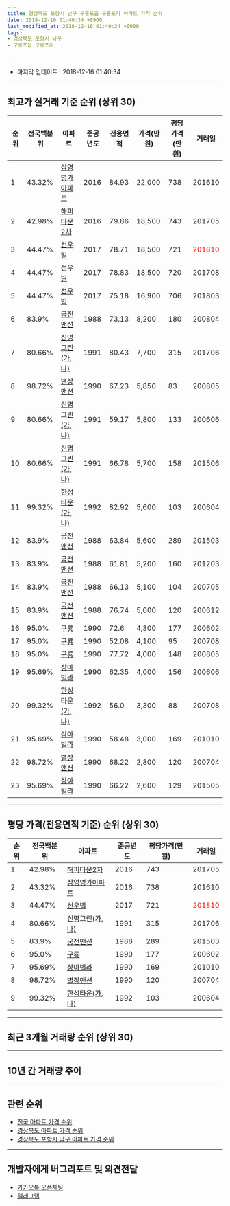 ```yaml
---
title: 경상북도 포항시 남구 구룡포읍 구룡포리 아파트 가격 순위
date: 2018-12-16 01:40:34 +0900
last_modified_at: 2018-12-16 01:40:34 +0900
tags:
- 경상북도 포항시 남구
- 구룡포읍 구룡포리

---
```


* 마지막 업데이트 : 2018-12-16 01:40:34

---

## 최고가 실거래 기준 순위 (상위 30)


|순위|전국백분위|아파트|준공년도|전용면적|가격(만원)|평당가격(만원)|거래일|
|---|---|---|---|---|---|---|---|
|1|43.32%|[삼영명가아파트](https://search.naver.com/search.naver?query=%EA%B2%BD%EC%83%81%EB%B6%81%EB%8F%84+%ED%8F%AC%ED%95%AD%EC%8B%9C+%EB%82%A8%EA%B5%AC+%EA%B5%AC%EB%A3%A1%ED%8F%AC%EC%9D%8D+%EA%B5%AC%EB%A3%A1%ED%8F%AC%EB%A6%AC+%EC%82%BC%EC%98%81%EB%AA%85%EA%B0%80%EC%95%84%ED%8C%8C%ED%8A%B8)|2016|84.93|22,000|738|201610|
|2|42.98%|[해피타운2차](https://search.naver.com/search.naver?query=%EA%B2%BD%EC%83%81%EB%B6%81%EB%8F%84+%ED%8F%AC%ED%95%AD%EC%8B%9C+%EB%82%A8%EA%B5%AC+%EA%B5%AC%EB%A3%A1%ED%8F%AC%EC%9D%8D+%EA%B5%AC%EB%A3%A1%ED%8F%AC%EB%A6%AC+%ED%95%B4%ED%94%BC%ED%83%80%EC%9A%B42%EC%B0%A8)|2016|79.86|18,500|743|201705|
|3|44.47%|[선우빌](https://search.naver.com/search.naver?query=%EA%B2%BD%EC%83%81%EB%B6%81%EB%8F%84+%ED%8F%AC%ED%95%AD%EC%8B%9C+%EB%82%A8%EA%B5%AC+%EA%B5%AC%EB%A3%A1%ED%8F%AC%EC%9D%8D+%EA%B5%AC%EB%A3%A1%ED%8F%AC%EB%A6%AC+%EC%84%A0%EC%9A%B0%EB%B9%8C)|2017|78.71|18,500|721|<span style="color:red">201810</span>|
|4|44.47%|[선우빌](https://search.naver.com/search.naver?query=%EA%B2%BD%EC%83%81%EB%B6%81%EB%8F%84+%ED%8F%AC%ED%95%AD%EC%8B%9C+%EB%82%A8%EA%B5%AC+%EA%B5%AC%EB%A3%A1%ED%8F%AC%EC%9D%8D+%EA%B5%AC%EB%A3%A1%ED%8F%AC%EB%A6%AC+%EC%84%A0%EC%9A%B0%EB%B9%8C)|2017|78.83|18,500|720|201708|
|5|44.47%|[선우빌](https://search.naver.com/search.naver?query=%EA%B2%BD%EC%83%81%EB%B6%81%EB%8F%84+%ED%8F%AC%ED%95%AD%EC%8B%9C+%EB%82%A8%EA%B5%AC+%EA%B5%AC%EB%A3%A1%ED%8F%AC%EC%9D%8D+%EA%B5%AC%EB%A3%A1%ED%8F%AC%EB%A6%AC+%EC%84%A0%EC%9A%B0%EB%B9%8C)|2017|75.18|16,900|706|201803|
|6|83.9%|[궁전맨션](https://search.naver.com/search.naver?query=%EA%B2%BD%EC%83%81%EB%B6%81%EB%8F%84+%ED%8F%AC%ED%95%AD%EC%8B%9C+%EB%82%A8%EA%B5%AC+%EA%B5%AC%EB%A3%A1%ED%8F%AC%EC%9D%8D+%EA%B5%AC%EB%A3%A1%ED%8F%AC%EB%A6%AC+%EA%B6%81%EC%A0%84%EB%A7%A8%EC%85%98)|1988|73.13|8,200|180|200804|
|7|80.66%|[신명그린(가,나)](https://search.naver.com/search.naver?query=%EA%B2%BD%EC%83%81%EB%B6%81%EB%8F%84+%ED%8F%AC%ED%95%AD%EC%8B%9C+%EB%82%A8%EA%B5%AC+%EA%B5%AC%EB%A3%A1%ED%8F%AC%EC%9D%8D+%EA%B5%AC%EB%A3%A1%ED%8F%AC%EB%A6%AC+%EC%8B%A0%EB%AA%85%EA%B7%B8%EB%A6%B0%28%EA%B0%80%2C%EB%82%98%29)|1991|80.43|7,700|315|201706|
|8|98.72%|[별장맨션](https://search.naver.com/search.naver?query=%EA%B2%BD%EC%83%81%EB%B6%81%EB%8F%84+%ED%8F%AC%ED%95%AD%EC%8B%9C+%EB%82%A8%EA%B5%AC+%EA%B5%AC%EB%A3%A1%ED%8F%AC%EC%9D%8D+%EA%B5%AC%EB%A3%A1%ED%8F%AC%EB%A6%AC+%EB%B3%84%EC%9E%A5%EB%A7%A8%EC%85%98)|1990|67.23|5,850|83|200805|
|9|80.66%|[신명그린(가,나)](https://search.naver.com/search.naver?query=%EA%B2%BD%EC%83%81%EB%B6%81%EB%8F%84+%ED%8F%AC%ED%95%AD%EC%8B%9C+%EB%82%A8%EA%B5%AC+%EA%B5%AC%EB%A3%A1%ED%8F%AC%EC%9D%8D+%EA%B5%AC%EB%A3%A1%ED%8F%AC%EB%A6%AC+%EC%8B%A0%EB%AA%85%EA%B7%B8%EB%A6%B0%28%EA%B0%80%2C%EB%82%98%29)|1991|59.17|5,800|133|200606|
|10|80.66%|[신명그린(가,나)](https://search.naver.com/search.naver?query=%EA%B2%BD%EC%83%81%EB%B6%81%EB%8F%84+%ED%8F%AC%ED%95%AD%EC%8B%9C+%EB%82%A8%EA%B5%AC+%EA%B5%AC%EB%A3%A1%ED%8F%AC%EC%9D%8D+%EA%B5%AC%EB%A3%A1%ED%8F%AC%EB%A6%AC+%EC%8B%A0%EB%AA%85%EA%B7%B8%EB%A6%B0%28%EA%B0%80%2C%EB%82%98%29)|1991|66.78|5,700|158|201506|
|11|99.32%|[한성타운(가,나)](https://search.naver.com/search.naver?query=%EA%B2%BD%EC%83%81%EB%B6%81%EB%8F%84+%ED%8F%AC%ED%95%AD%EC%8B%9C+%EB%82%A8%EA%B5%AC+%EA%B5%AC%EB%A3%A1%ED%8F%AC%EC%9D%8D+%EA%B5%AC%EB%A3%A1%ED%8F%AC%EB%A6%AC+%ED%95%9C%EC%84%B1%ED%83%80%EC%9A%B4%28%EA%B0%80%2C%EB%82%98%29)|1992|82.92|5,600|103|200604|
|12|83.9%|[궁전맨션](https://search.naver.com/search.naver?query=%EA%B2%BD%EC%83%81%EB%B6%81%EB%8F%84+%ED%8F%AC%ED%95%AD%EC%8B%9C+%EB%82%A8%EA%B5%AC+%EA%B5%AC%EB%A3%A1%ED%8F%AC%EC%9D%8D+%EA%B5%AC%EB%A3%A1%ED%8F%AC%EB%A6%AC+%EA%B6%81%EC%A0%84%EB%A7%A8%EC%85%98)|1988|63.84|5,600|289|201503|
|13|83.9%|[궁전맨션](https://search.naver.com/search.naver?query=%EA%B2%BD%EC%83%81%EB%B6%81%EB%8F%84+%ED%8F%AC%ED%95%AD%EC%8B%9C+%EB%82%A8%EA%B5%AC+%EA%B5%AC%EB%A3%A1%ED%8F%AC%EC%9D%8D+%EA%B5%AC%EB%A3%A1%ED%8F%AC%EB%A6%AC+%EA%B6%81%EC%A0%84%EB%A7%A8%EC%85%98)|1988|61.81|5,200|160|201203|
|14|83.9%|[궁전맨션](https://search.naver.com/search.naver?query=%EA%B2%BD%EC%83%81%EB%B6%81%EB%8F%84+%ED%8F%AC%ED%95%AD%EC%8B%9C+%EB%82%A8%EA%B5%AC+%EA%B5%AC%EB%A3%A1%ED%8F%AC%EC%9D%8D+%EA%B5%AC%EB%A3%A1%ED%8F%AC%EB%A6%AC+%EA%B6%81%EC%A0%84%EB%A7%A8%EC%85%98)|1988|66.13|5,100|104|200705|
|15|83.9%|[궁전맨션](https://search.naver.com/search.naver?query=%EA%B2%BD%EC%83%81%EB%B6%81%EB%8F%84+%ED%8F%AC%ED%95%AD%EC%8B%9C+%EB%82%A8%EA%B5%AC+%EA%B5%AC%EB%A3%A1%ED%8F%AC%EC%9D%8D+%EA%B5%AC%EB%A3%A1%ED%8F%AC%EB%A6%AC+%EA%B6%81%EC%A0%84%EB%A7%A8%EC%85%98)|1988|76.74|5,000|120|200612|
|16|95.0%|[구룡](https://search.naver.com/search.naver?query=%EA%B2%BD%EC%83%81%EB%B6%81%EB%8F%84+%ED%8F%AC%ED%95%AD%EC%8B%9C+%EB%82%A8%EA%B5%AC+%EA%B5%AC%EB%A3%A1%ED%8F%AC%EC%9D%8D+%EA%B5%AC%EB%A3%A1%ED%8F%AC%EB%A6%AC+%EA%B5%AC%EB%A3%A1)|1990|72.6|4,300|177|200602|
|17|95.0%|[구룡](https://search.naver.com/search.naver?query=%EA%B2%BD%EC%83%81%EB%B6%81%EB%8F%84+%ED%8F%AC%ED%95%AD%EC%8B%9C+%EB%82%A8%EA%B5%AC+%EA%B5%AC%EB%A3%A1%ED%8F%AC%EC%9D%8D+%EA%B5%AC%EB%A3%A1%ED%8F%AC%EB%A6%AC+%EA%B5%AC%EB%A3%A1)|1990|52.08|4,100|95|200708|
|18|95.0%|[구룡](https://search.naver.com/search.naver?query=%EA%B2%BD%EC%83%81%EB%B6%81%EB%8F%84+%ED%8F%AC%ED%95%AD%EC%8B%9C+%EB%82%A8%EA%B5%AC+%EA%B5%AC%EB%A3%A1%ED%8F%AC%EC%9D%8D+%EA%B5%AC%EB%A3%A1%ED%8F%AC%EB%A6%AC+%EA%B5%AC%EB%A3%A1)|1990|77.72|4,000|148|200805|
|19|95.69%|[상아빌라](https://search.naver.com/search.naver?query=%EA%B2%BD%EC%83%81%EB%B6%81%EB%8F%84+%ED%8F%AC%ED%95%AD%EC%8B%9C+%EB%82%A8%EA%B5%AC+%EA%B5%AC%EB%A3%A1%ED%8F%AC%EC%9D%8D+%EA%B5%AC%EB%A3%A1%ED%8F%AC%EB%A6%AC+%EC%83%81%EC%95%84%EB%B9%8C%EB%9D%BC)|1990|62.35|4,000|156|200606|
|20|99.32%|[한성타운(가,나)](https://search.naver.com/search.naver?query=%EA%B2%BD%EC%83%81%EB%B6%81%EB%8F%84+%ED%8F%AC%ED%95%AD%EC%8B%9C+%EB%82%A8%EA%B5%AC+%EA%B5%AC%EB%A3%A1%ED%8F%AC%EC%9D%8D+%EA%B5%AC%EB%A3%A1%ED%8F%AC%EB%A6%AC+%ED%95%9C%EC%84%B1%ED%83%80%EC%9A%B4%28%EA%B0%80%2C%EB%82%98%29)|1992|56.0|3,300|88|200708|
|21|95.69%|[상아빌라](https://search.naver.com/search.naver?query=%EA%B2%BD%EC%83%81%EB%B6%81%EB%8F%84+%ED%8F%AC%ED%95%AD%EC%8B%9C+%EB%82%A8%EA%B5%AC+%EA%B5%AC%EB%A3%A1%ED%8F%AC%EC%9D%8D+%EA%B5%AC%EB%A3%A1%ED%8F%AC%EB%A6%AC+%EC%83%81%EC%95%84%EB%B9%8C%EB%9D%BC)|1990|58.48|3,000|169|201010|
|22|98.72%|[별장맨션](https://search.naver.com/search.naver?query=%EA%B2%BD%EC%83%81%EB%B6%81%EB%8F%84+%ED%8F%AC%ED%95%AD%EC%8B%9C+%EB%82%A8%EA%B5%AC+%EA%B5%AC%EB%A3%A1%ED%8F%AC%EC%9D%8D+%EA%B5%AC%EB%A3%A1%ED%8F%AC%EB%A6%AC+%EB%B3%84%EC%9E%A5%EB%A7%A8%EC%85%98)|1990|68.22|2,800|120|200704|
|23|95.69%|[상아빌라](https://search.naver.com/search.naver?query=%EA%B2%BD%EC%83%81%EB%B6%81%EB%8F%84+%ED%8F%AC%ED%95%AD%EC%8B%9C+%EB%82%A8%EA%B5%AC+%EA%B5%AC%EB%A3%A1%ED%8F%AC%EC%9D%8D+%EA%B5%AC%EB%A3%A1%ED%8F%AC%EB%A6%AC+%EC%83%81%EC%95%84%EB%B9%8C%EB%9D%BC)|1990|66.22|2,600|129|201505|


---

## 평당 가격(전용면적 기준) 순위 (상위 30)


|순위|전국백분위|아파트|준공년도|평당가격(만원)|거래일|
|---|---|---|---|---|---|
|1|42.98%|[해피타운2차](https://search.naver.com/search.naver?query=%EA%B2%BD%EC%83%81%EB%B6%81%EB%8F%84+%ED%8F%AC%ED%95%AD%EC%8B%9C+%EB%82%A8%EA%B5%AC+%EA%B5%AC%EB%A3%A1%ED%8F%AC%EC%9D%8D+%EA%B5%AC%EB%A3%A1%ED%8F%AC%EB%A6%AC+%ED%95%B4%ED%94%BC%ED%83%80%EC%9A%B42%EC%B0%A8)|2016|743|201705|
|2|43.32%|[삼영명가아파트](https://search.naver.com/search.naver?query=%EA%B2%BD%EC%83%81%EB%B6%81%EB%8F%84+%ED%8F%AC%ED%95%AD%EC%8B%9C+%EB%82%A8%EA%B5%AC+%EA%B5%AC%EB%A3%A1%ED%8F%AC%EC%9D%8D+%EA%B5%AC%EB%A3%A1%ED%8F%AC%EB%A6%AC+%EC%82%BC%EC%98%81%EB%AA%85%EA%B0%80%EC%95%84%ED%8C%8C%ED%8A%B8)|2016|738|201610|
|3|44.47%|[선우빌](https://search.naver.com/search.naver?query=%EA%B2%BD%EC%83%81%EB%B6%81%EB%8F%84+%ED%8F%AC%ED%95%AD%EC%8B%9C+%EB%82%A8%EA%B5%AC+%EA%B5%AC%EB%A3%A1%ED%8F%AC%EC%9D%8D+%EA%B5%AC%EB%A3%A1%ED%8F%AC%EB%A6%AC+%EC%84%A0%EC%9A%B0%EB%B9%8C)|2017|721|<span style="color:red">201810</span>|
|4|80.66%|[신명그린(가,나)](https://search.naver.com/search.naver?query=%EA%B2%BD%EC%83%81%EB%B6%81%EB%8F%84+%ED%8F%AC%ED%95%AD%EC%8B%9C+%EB%82%A8%EA%B5%AC+%EA%B5%AC%EB%A3%A1%ED%8F%AC%EC%9D%8D+%EA%B5%AC%EB%A3%A1%ED%8F%AC%EB%A6%AC+%EC%8B%A0%EB%AA%85%EA%B7%B8%EB%A6%B0%28%EA%B0%80%2C%EB%82%98%29)|1991|315|201706|
|5|83.9%|[궁전맨션](https://search.naver.com/search.naver?query=%EA%B2%BD%EC%83%81%EB%B6%81%EB%8F%84+%ED%8F%AC%ED%95%AD%EC%8B%9C+%EB%82%A8%EA%B5%AC+%EA%B5%AC%EB%A3%A1%ED%8F%AC%EC%9D%8D+%EA%B5%AC%EB%A3%A1%ED%8F%AC%EB%A6%AC+%EA%B6%81%EC%A0%84%EB%A7%A8%EC%85%98)|1988|289|201503|
|6|95.0%|[구룡](https://search.naver.com/search.naver?query=%EA%B2%BD%EC%83%81%EB%B6%81%EB%8F%84+%ED%8F%AC%ED%95%AD%EC%8B%9C+%EB%82%A8%EA%B5%AC+%EA%B5%AC%EB%A3%A1%ED%8F%AC%EC%9D%8D+%EA%B5%AC%EB%A3%A1%ED%8F%AC%EB%A6%AC+%EA%B5%AC%EB%A3%A1)|1990|177|200602|
|7|95.69%|[상아빌라](https://search.naver.com/search.naver?query=%EA%B2%BD%EC%83%81%EB%B6%81%EB%8F%84+%ED%8F%AC%ED%95%AD%EC%8B%9C+%EB%82%A8%EA%B5%AC+%EA%B5%AC%EB%A3%A1%ED%8F%AC%EC%9D%8D+%EA%B5%AC%EB%A3%A1%ED%8F%AC%EB%A6%AC+%EC%83%81%EC%95%84%EB%B9%8C%EB%9D%BC)|1990|169|201010|
|8|98.72%|[별장맨션](https://search.naver.com/search.naver?query=%EA%B2%BD%EC%83%81%EB%B6%81%EB%8F%84+%ED%8F%AC%ED%95%AD%EC%8B%9C+%EB%82%A8%EA%B5%AC+%EA%B5%AC%EB%A3%A1%ED%8F%AC%EC%9D%8D+%EA%B5%AC%EB%A3%A1%ED%8F%AC%EB%A6%AC+%EB%B3%84%EC%9E%A5%EB%A7%A8%EC%85%98)|1990|120|200704|
|9|99.32%|[한성타운(가,나)](https://search.naver.com/search.naver?query=%EA%B2%BD%EC%83%81%EB%B6%81%EB%8F%84+%ED%8F%AC%ED%95%AD%EC%8B%9C+%EB%82%A8%EA%B5%AC+%EA%B5%AC%EB%A3%A1%ED%8F%AC%EC%9D%8D+%EA%B5%AC%EB%A3%A1%ED%8F%AC%EB%A6%AC+%ED%95%9C%EC%84%B1%ED%83%80%EC%9A%B4%28%EA%B0%80%2C%EB%82%98%29)|1992|103|200604|


---

## 최근 3개월 거래량 순위 (상위 30)


<div style="width:100%;">
    <canvas id="deal_count_ranking" height="250"></canvas>
</div>


<script>
new Chart(document.getElementById("deal_count_ranking"), {
    type: 'horizontalBar',
    data: {
        labels: ['선우빌', '삼영명가아파트'],
        datasets: [{
            label: '실거래 수',
            data: [4, 1],
            borderColor: "rgba(255, 0, 128, 1)",
            backgroundColor: "rgba(255, 0, 128, 0.5)",
            fill: false,
        }]
    },
    options: {
        responsive: true,
        title: {
            display: true,
            text: '최근 3개월 거래량 순위'
        },
        tooltips: {
            mode: 'index',
            intersect: false,
            callbacks: {
                title: function(tooltipItems, data) {
                    return "실거래 수:";
                },
                label: function(tooltipItem, data) {
                    return data.labels[tooltipItem.index] + ": " + tooltipItem.xLabel;
                }
            }
        },
        hover: {
            mode: 'nearest',
            intersect: true
        },
        scales: {
            xAxes: [{
                display: true,
                scaleLabel: {
                    display: true,
                    labelString: '실거래 수'
                },
                ticks: {
                    suggestedMin: 0,
                }
            }],
            yAxes: [{
                display: true,
                ticks: {
                    autoSkip: false,
                    callback: function(value, index, values) {
                        if (value.length > 15)
                            return value.substr(0, 13) + "...";
                        else
                            return value;
                    }
                },
                scaleLabel: {
                    display: false,
                }
            }]
        }
    }
});

</script>


---

## 10년 간 거래량 추이


<div style="width:100%;">
    <canvas id="deal_progress" height="250"></canvas>
</div>

<script>
new Chart(document.getElementById("deal_progress"), {
    type: 'line',
    data: {
        labels: ['200812','200901','200902','200903','200904','200905','200906','200907','200908','200909','200910','200911','200912','201001','201002','201003','201004','201005','201006','201007','201008','201009','201010','201011','201012','201101','201102','201103','201104','201105','201106','201107','201108','201109','201110','201111','201112','201201','201202','201203','201204','201205','201206','201207','201208','201209','201210','201211','201212','201301','201302','201303','201304','201305','201306','201307','201308','201309','201310','201311','201312','201401','201402','201403','201404','201405','201406','201407','201408','201409','201410','201411','201412','201501','201502','201503','201504','201505','201506','201507','201508','201509','201510','201511','201512','201601','201602','201603','201604','201605','201606','201607','201608','201609','201610','201611','201612','201701','201702','201703','201704','201705','201706','201707','201708','201709','201710','201711','201712','201801','201802','201803','201804','201805','201806','201807','201808','201809','201810','201811','201812'],
        datasets: [{
            label: '실거래 수',
            pointRadius: 1,
            data: [0, 1, 0, 2, 2, 1, 0, 0, 0, 1, 1, 1, 1, 1, 1, 2, 0, 0, 1, 1, 2, 0, 2, 0, 2, 0, 0, 1, 2, 1, 2, 0, 0, 0, 2, 0, 1, 0, 2, 4, 1, 1, 1, 1, 0, 0, 0, 0, 0, 0, 0, 1, 5, 2, 3, 4, 1, 0, 0, 2, 1, 2, 2, 1, 0, 0, 1, 0, 0, 2, 0, 0, 0, 0, 0, 2, 1, 2, 2, 1, 2, 0, 0, 0, 3, 0, 1, 4, 5, 0, 3, 2, 2, 0, 1, 0, 1, 1, 4, 0, 0, 5, 4, 1, 7, 1, 1, 1, 0, 2, 2, 1, 2, 1, 0, 1, 1, 2, 3, 1, 1],
            borderColor: "rgba(255, 201, 14, 1)",
            backgroundColor: "rgba(255, 201, 14, 0.5)",
            fill: true,
        }]
    },
    options: {
        responsive: true,
        title: {
            display: true,
            text: '10년간 거래량 추이'
        },
        tooltips: {
            mode: 'index',
            intersect: false,
        },
        hover: {
            mode: 'nearest',
            intersect: true
        },
        scales: {
            xAxes: [{
                display: true,
                scaleLabel: {
                    display: true,
                    labelString: '년/월'
                }
            }],
            yAxes: [{
                display: true,
                ticks: {
                    suggestedMin: 0,
                },
                scaleLabel: {
                    display: true,
                    labelString: '실거래 수'
                }
            }]
        }
    }
});

</script>


---

## 관련 순위

- [전국 아파트 가격 순위](https://inasie.github.io/apt-ranking/전국)
- [경상북도 아파트 가격 순위](https://inasie.github.io/apt-ranking/경상북도)
- [경상북도 포항시 남구 아파트 가격 순위](https://inasie.github.io/apt-ranking/경상북도-포항시-남구)


---

## 개발자에게 버그리포트 및 의견전달

- [카카오톡 오픈채팅](https://open.kakao.com/o/gLJUAP4)
- [텔레그램](https://t.me/inasie)

